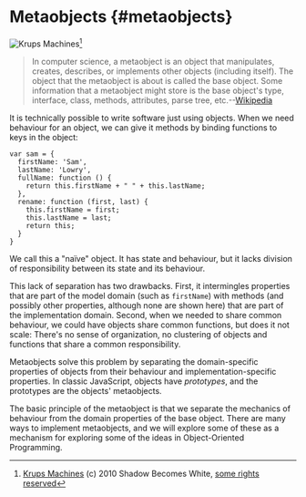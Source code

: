 # Metaobjects {#metaobjects}

![Krups Machines](images/shadowbecomeswhite.jpg)[^shadowbecomeswhite]

[^shadowbecomeswhite]: [Krups Machines](http://www.flickr.com/photos/31383674@N00/10529091736) (c) 2010 Shadow Becomes White, [some rights reserved](http://creativecommons.org/licenses/by-nd/2.0/deed.en)

> In computer science, a metaobject is an object that manipulates, creates, describes, or implements other objects (including itself). The object that the metaobject is about is called the base object. Some information that a metaobject might store is the base object's type, interface, class, methods, attributes, parse tree, etc.--[Wikipedia](https://en.wikipedia.org/wiki/Metaobject)

It is technically possible to write software just using objects. When we need behaviour for an object, we can give it methods by binding functions to keys in the object:

    var sam = {
      firstName: 'Sam',
      lastName: 'Lowry',
      fullName: function () {
        return this.firstName + " " + this.lastName;
      },
      rename: function (first, last) {
        this.firstName = first;
        this.lastName = last;
        return this;
      }
    }

We call this a "naïve" object. It has state and behaviour, but it lacks division of responsibility between its state and its behaviour.

This lack of separation has two drawbacks. First, it intermingles properties that are part of the model domain (such as `firstName`) with methods (and possibly other properties, although none are shown here) that are part of the implementation domain. Second, when we needed to share common behaviour, we could have objects share common functions, but does it not scale: There's no sense of organization, no clustering of objects and functions that share a common responsibility.

Metaobjects solve this problem by separating the domain-specific properties of objects from their behaviour and implementation-specific properties. In classic JavaScript, objects have *prototypes*, and the prototypes are the objects' metaobjects.

The basic principle of the metaobject is that we separate the mechanics of behaviour from the domain properties of the base object. There are many ways to implement metaobjects, and we will explore some of these as a mechanism for exploring some of the ideas in Object-Oriented Programming.